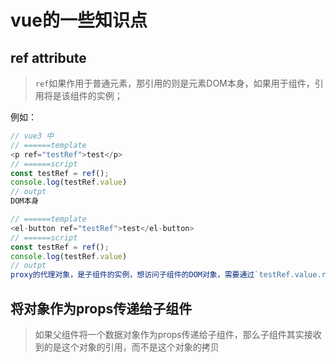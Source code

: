 # vue的一些知识点

## ref attribute
> `ref`如果作用于普通元素，那引用的则是元素DOM本身，如果用于组件，引用将是该组件的实例；

例如：
```js
// vue3 中
// ======template
<p ref="testRef">test</p>
// ======script
const testRef = ref();
console.log(testRef.value)
// outpt
DOM本身

// ======template
<el-button ref="testRef">test</el-button>
// ======script
const testRef = ref();
console.log(testRef.value)
// outpt
proxy的代理对象，是子组件的实例，想访问子组件的DOM对象，需要通过`testRef.value.ref`访问
```

## 将对象作为props传递给子组件
> 如果父组件将一个数据对象作为props传递给子组件，那么子组件其实接收到的是这个对象的引用，而不是这个对象的拷贝